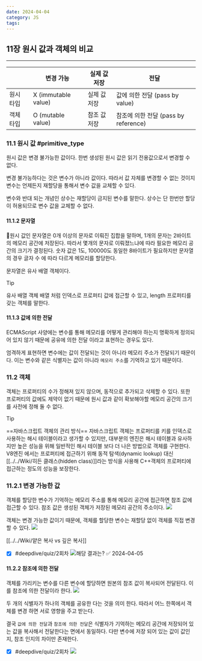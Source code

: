 ```yaml
---
date: 2024-04-04
category: JS
tags:
---
```

## 11장 원시 값과 객체의 비교
---

|           | 변경 가능               | 실제 값 저장 | 전달                            |
| --------- | ------------------- | ------- | ----------------------------- |
| 원시 타입<br> | X (immutable value) | 실제 값 저장 | 값에 의한 전달 (pass by value)      |
| 객체 타입     | O (mutable value)   | 참조 값 저장 | 참조에 의한 전달 (pass by reference) |
### 11.1 원시 값 #primitive_type
원시 값은 변경 불가능한 값이다. 한번 생성된 원시 값은 읽기 전용값으로서 변경할 수 없다.

변경 불가능하다는 것은 변수가 아니라 값이다. 따라서 값 자체를 변경할 수 없는 것이지 변수는 언제든지 재할당을 통해서 변수 값을 교체할 수 있다.

변수와 반대 되는 개념인 상수는 재할당이 금지된 변수를 말한다. 상수는 단 한번만 할당이 허용되므로 변수 값을 교체할 수 없다.
#### 11.1.2 문자열
원시 값인 문자열은 0개 이상의 문자로 이뤄진 집합을 말하며, 1개의 문자는 2바이트의 메모리 공간에 저장된다. 따라서 몇개의 문자로 이뤄졌느냐에 따라 필요한 메모리 공간의 크기가 결정된다. 숫자 값은 1도, 100000도 동일한 8바이트가 필요하지만 문자열의 경우 글자 수 에 따라 다르게 메모리를 할당한다.

문자열은 유사 배열 객체이다.

> [!tip]
> 유사 배열 객체
> 배열 처럼 인덱스로 프로퍼티 값에 접근할 수 있고, length 프로퍼티를 갖는 객체를 말한다.

#### 11.1.3 값에 의한 전달
ECMAScript 사양에는 변수를 통해 메모리를 어떻게 관리해야 하는지 명확하게 정의되어 있지 않기 때문에 공유에 의한 전달 이라고 표현하는 경우도 있다.

엄격하게 표현하면 변수에는 값이 전달되는 것이 아니라 메모리 주소가 전달되기 때문이다. 이는 변수와 같은 식별자는 값이 아니라 `메모리 주소`를 기억하고 있기 때문이다.

### 11.2 객체
객체는 프로퍼티의 수가 정해져 있지 않으며, 동적으로 추가되고 삭제할 수 있다. 또한 프로퍼티의 값에도 제약이 없기 때문에 원시 값과 같이 확보해야할 메모리 공간의 크기를 사전에 정해 둘 수 없다.

> [!tip]
> ==자바스크립트 객체의 관리 방식==
> 자바스크립트 객체는 프로퍼티를 키를 인덱스로 사용하는 해시 테이블이라고 생가할 수 있지만, 대부분의 엔진은 해시 테이블과 유사하지만 높은 성능을 위해 일반적인 해시 테이블 보다 더 나은 방법으로 객체를 구현한다. V8엔진 에서는 프로퍼티에 접근하기 위해 동적 탐색(dynamic lookup) 대신 [[../../Wiki/히든 클래스(hidden class)]]라는 방식을 사용해 C++객체의 프로퍼티에 접근하는 정도의 성능을 보장한다.
> 

### 11.2.1 변경 가능한 값
객체를 할당한 변수가 기억하는 메모리 주소를 통해 메모리  공간에 접근하면 참조 값에 접근할 수 있다. 참조 값은 생성된 객체가 저장된 메모리 공간의 주소이다.
![](https://i.imgur.com/ZVpv4eI.png)

객체는 변경 가능한 값이기 때문에, 객체를 할당한 변수는 재할당 없이 객체를 직접 변경할 수 있다.
![](https://i.imgur.com/fzcFDVd.png)

[[../../Wiki/얕은 복사 vs 깊은 복사]]
- [x] #deepdive/quiz/2회차 ![](https://i.imgur.com/4lBTfF1.png)해당 결과는? ✅ 2024-04-05
#### 11.2.2 참조에 의한 전달
객체를 가리키는 변수를 다른 변수에 할당하면 원본의 참조 값이 복사되어 전달된다. 이를 참조에 의한 전달이라 한다.
![](https://i.imgur.com/fg3Lb8r.png)

두 개의 식별자가 하나의 객체를 공유한 다는 것을 의미 한다. 따라서 어느 한쪽에서 객체를 변경 하면 서로 영향을 주고 받는다.

결국 `값에 의한 전달`과 `참조에 의한 전달`은 식별자가 기억하는 메모리 공간에 저장되어 있는 값을 복사해서 전달한다는 면에서 동일하다. 다만 변수에 저장 되어 있는 값이 값인지, 참조 인지의 차이만 존재한다.

- [x] #deepdive/quiz/2회차 ![](https://i.imgur.com/uBVL7j2.png)
